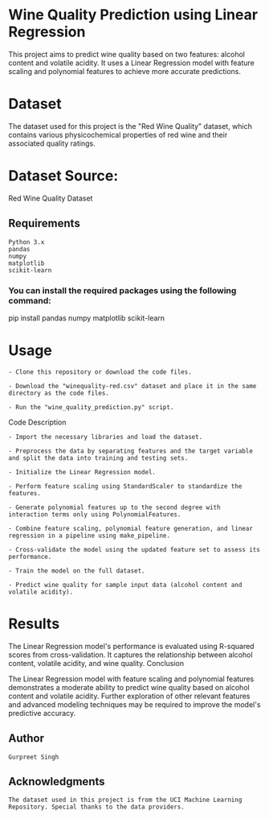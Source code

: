 # Wine Quality Prediction using Linear Regression

This project aims to predict wine quality based on two features: alcohol content and volatile acidity. It uses a Linear Regression model with feature scaling and polynomial features to achieve more accurate predictions.

# Dataset
The dataset used for this project is the "Red Wine Quality" dataset, which contains various physicochemical properties of red wine and their associated quality ratings.

# Dataset Source: 
Red Wine Quality Dataset

## Requirements

    Python 3.x
    pandas
    numpy
    matplotlib
    scikit-learn

### You can install the required packages using the following command:

pip install pandas numpy matplotlib scikit-learn

# Usage

    - Clone this repository or download the code files.

    - Download the "winequality-red.csv" dataset and place it in the same directory as the code files.

    - Run the "wine_quality_prediction.py" script.

Code Description

    - Import the necessary libraries and load the dataset.

    - Preprocess the data by separating features and the target variable and split the data into training and testing sets.

    - Initialize the Linear Regression model.

    - Perform feature scaling using StandardScaler to standardize the features.

    - Generate polynomial features up to the second degree with interaction terms only using PolynomialFeatures.

    - Combine feature scaling, polynomial feature generation, and linear regression in a pipeline using make_pipeline.

    - Cross-validate the model using the updated feature set to assess its performance.

    - Train the model on the full dataset.

    - Predict wine quality for sample input data (alcohol content and volatile acidity).

# Results

The Linear Regression model's performance is evaluated using R-squared scores from cross-validation. It captures the relationship between alcohol content, volatile acidity, and wine quality.
Conclusion

The Linear Regression model with feature scaling and polynomial features demonstrates a moderate ability to predict wine quality based on alcohol content and volatile acidity. Further exploration of other relevant features and advanced modeling techniques may be required to improve the model's predictive accuracy.



## Author

    Gurpreet Singh 
    
## Acknowledgments

    The dataset used in this project is from the UCI Machine Learning Repository. Special thanks to the data providers.

  
